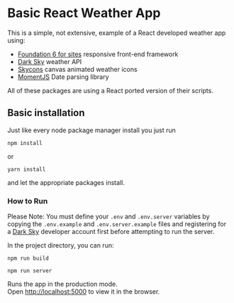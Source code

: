 # Basic React Weather App
This is a simple, not extensive, example of a React developed weather app using:
- [Foundation 6 for sites](https://foundation.zurb.com/) responsive front-end framework
- [Dark Sky](https://darksky.net/) weather API
- [Skycons](https://darkskyapp.github.io/skycons/) canvas animated weather icons
- [MomentJS](https://momentjs.com/) Date parsing library

All of these packages are using a React ported version of their scripts.


## Basic installation
Just like every node package manager install you just run

```
npm install
```
or
```
yarn install
```

and let the appropriate packages install.


### How to Run
Please Note: You must define your `.env` and `.env.server` variables by copying the `.env.example` and `.env.server.example` files and registering for a [Dark Sky](https://darksky.net/dev/) developer account first before attempting to run the server.


In the project directory, you can run:
```
npm run build
```
```
npm run server
```

Runs the app in the production mode.<br>
Open [http://localhost:5000](http://localhost:5000) to view it in the browser.

  
